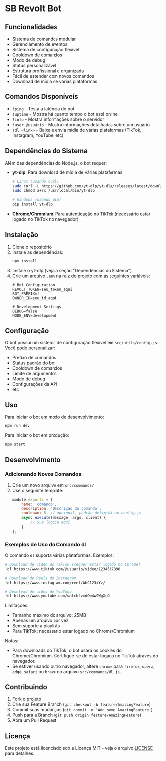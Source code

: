 # SB Revolt Bot

## Funcionalidades

- Sistema de comandos modular
- Gerenciamento de eventos
- Sistema de configuração flexível
- Cooldown de comandos
- Modo de debug
- Status personalizável
- Estrutura profissional e organizada
- Fácil de estender com novos comandos
- Download de mídia de várias plataformas

## Comandos Disponíveis

- `!ping` - Testa a latência do bot
- `!uptime` - Mostra há quanto tempo o bot está online
- `!info` - Mostra informações sobre o servidor
- `!user @usuário` - Mostra informações detalhadas sobre um usuário
- `!dl <link>` - Baixa e envia mídia de várias plataformas (TikTok, Instagram, YouTube, etc)

## Dependências do Sistema

Além das dependências do Node.js, o bot requer:

- **yt-dlp**: Para download de mídia de várias plataformas
  ```bash
  # Linux (usando curl)
  sudo curl -L https://github.com/yt-dlp/yt-dlp/releases/latest/download/yt-dlp -o /usr/local/bin/yt-dlp
  sudo chmod a+rx /usr/local/bin/yt-dlp

  # Windows (usando pip)
  pip install yt-dlp
  ```

- **Chrome/Chromium**: Para autenticação no TikTok (necessário estar logado no TikTok no navegador)

## Instalação

1. Clone o repositório
2. Instale as dependências:
   ```bash
   npm install
   ```
3. Instale o yt-dlp (veja a seção "Dependências do Sistema")
4. Crie um arquivo `.env` na raiz do projeto com as seguintes variáveis:
   ```env
   # Bot Configuration
   REVOLT_TOKEN=seu_token_aqui
   BOT_PREFIX=!
   OWNER_ID=seu_id_aqui

   # Development Settings
   DEBUG=false
   NODE_ENV=development
   ```

## Configuração

O bot possui um sistema de configuração flexível em `src/utils/config.js`. Você pode personalizar:

- Prefixo de comandos
- Status padrão do bot
- Cooldown de comandos
- Limite de argumentos
- Modo de debug
- Configurações da API
- etc

## Uso

Para iniciar o bot em modo de desenvolvimento:
```bash
npm run dev
```

Para iniciar o bot em produção:
```bash
npm start
```

## Desenvolvimento

### Adicionando Novos Comandos

1. Crie um novo arquivo em `src/commands/`
2. Use o seguinte template:
   ```javascript
   module.exports = {
       name: 'comando',
       description: 'Descrição do comando',
       cooldown: 5, // opcional, padrão definido em config.js
       async execute(message, args, client) {
           // Sua lógica aqui
       }
   };
   ```

### Exemplos de Uso do Comando dl

O comando `dl` suporta várias plataformas. Exemplos:

```bash
# Download de vídeo do TikTok (requer estar logado no Chrome)
!dl https://www.tiktok.com/@usuario/video/1234567890

# Download de Reels do Instagram
!dl https://www.instagram.com/reel/AbC123xYz/

# Download de vídeo do YouTube
!dl https://www.youtube.com/watch?v=dQw4w9WgXcQ
```

Limitações:
- Tamanho máximo do arquivo: 25MB
- Apenas um arquivo por vez
- Sem suporte a playlists
- Para TikTok: necessário estar logado no Chrome/Chromium

Notas:
- Para downloads do TikTok, o bot usará os cookies do Chrome/Chromium. Certifique-se de estar logado no TikTok através do navegador.
- Se estiver usando outro navegador, altere `chrome` para `firefox`, `opera`, `edge`, `safari` ou `brave` no arquivo `src/commands/dl.js`.

## Contribuindo

1. Fork o projeto
2. Crie sua Feature Branch (`git checkout -b feature/AmazingFeature`)
3. Commit suas mudanças (`git commit -m 'Add some AmazingFeature'`)
4. Push para a Branch (`git push origin feature/AmazingFeature`)
5. Abra um Pull Request

## Licença

Este projeto está licenciado sob a Licença MIT - veja o arquivo [LICENSE](LICENSE) para detalhes. 